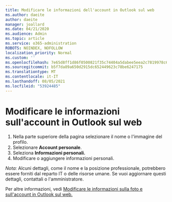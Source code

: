 ```yaml
---
title: Modificare le informazioni dell'account in Outlook sul web
ms.author: daeite
author: daeite
manager: joallard
ms.date: 04/21/2020
ms.audience: Admin
ms.topic: article
ms.service: o365-administration
ROBOTS: NOINDEX, NOFOLLOW
localization_priority: Normal
ms.custom: ''
ms.openlocfilehash: 7e65d8ff1d86f0500821f35c74404a5dabee5eea2c7819978c6742355ba13000
ms.sourcegitcommit: b5f7da89a650d2915dc652449623c78be6247175
ms.translationtype: MT
ms.contentlocale: it-IT
ms.lasthandoff: 08/05/2021
ms.locfileid: "53924485"
---
```

# <a name="change-account-information-in-outlook-on-the-web"></a>Modificare le informazioni sull'account in Outlook sul web

1. Nella parte superiore della pagina selezionare il nome o l'immagine del profilo.
1. Selezionare **Account personale**.
1. Seleziona **Informazioni personali.**
1. Modificare o aggiungere informazioni personali.

*Nota:* Alcuni dettagli, come il nome e la posizione professionale, potrebbero essere forniti dal reparto IT o delle risorse umane. Se vuoi aggiornare questi dettagli, contattali o l'amministratore.

Per altre informazioni, vedi [Modificare le informazioni sulla foto e sull'account in Outlook sul web.](https://support.office.com/article/b2dbb289-851d-4bed-93c3-3e136f5659ec)